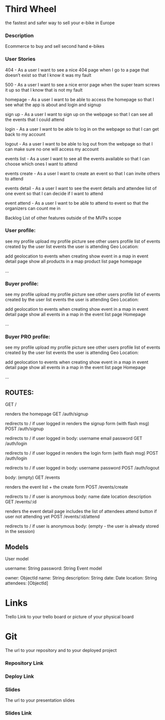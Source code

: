 # Third Wheel

the fastest and safer way to sell your e-bike in Europe

### Description

Ecommerce to buy and sell second hand e-bikes

### User Stories

404 - As a user I want to see a nice 404 page when I go to a page that doesn’t exist so that I know it was my fault

500 - As a user I want to see a nice error page when the super team screws it up so that I know that is not my fault

homepage - As a user I want to be able to access the homepage so that I see what the app is about and login and signup

sign up - As a user I want to sign up on the webpage so that I can see all the events that I could attend

login - As a user I want to be able to log in on the webpage so that I can get back to my account

logout - As a user I want to be able to log out from the webpage so that I can make sure no one will access my account

events list - As a user I want to see all the events available so that I can choose which ones I want to attend

events create - As a user I want to create an event so that I can invite others to attend

events detail - As a user I want to see the event details and attendee list of one event so that I can decide if I want to attend

event attend - As a user I want to be able to attend to event so that the organizers can count me in

Backlog
List of other features outside of the MVPs scope

### User profile:

see my profile
upload my profile picture
see other users profile
list of events created by the user
list events the user is attending
Geo Location:

add geolocation to events when creating
show event in a map in event detail page
show all products in a map product list page homepage

...

### Buyer profile:

see my profile
upload my profile picture
see other users profile
list of events created by the user
list events the user is attending
Geo Location:

add geolocation to events when creating
show event in a map in event detail page
show all events in a map in the event list page
Homepage

...

### Buyer PRO profile:

see my profile
upload my profile picture
see other users profile
list of events created by the user
list events the user is attending
Geo Location:

add geolocation to events when creating
show event in a map in event detail page
show all events in a map in the event list page
Homepage

...

## ROUTES:

GET /

renders the homepage
GET /auth/signup

redirects to / if user logged in
renders the signup form (with flash msg)
POST /auth/signup

redirects to / if user logged in
body:
username
email
password
GET /auth/login

redirects to / if user logged in
renders the login form (with flash msg)
POST /auth/login

redirects to / if user logged in
body:
username
password
POST /auth/logout

body: (empty)
GET /events

renders the event list + the create form
POST /events/create

redirects to / if user is anonymous
body:
name
date
location
description
GET /events/:id

renders the event detail page
includes the list of attendees
attend button if user not attending yet
POST /events/:id/attend

redirects to / if user is anonymous
body: (empty - the user is already stored in the session)

## Models

User model

username: String
password: String
Event model

owner: ObjectId<User>
name: String
description: String
date: Date
location: String
attendees: [ObjectId<User>]

# Links

Trello
Link to your trello board or picture of your physical board

# Git

The url to your repository and to your deployed project

### Repository Link

### Deploy Link

### Slides

The url to your presentation slides

### Slides Link

